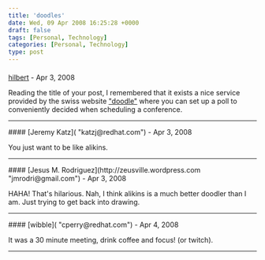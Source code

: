 ```yaml
---
title: 'doodles'
date: Wed, 09 Apr 2008 16:25:28 +0000
draft: false
tags: [Personal, Technology]
categories: [Personal, Technology]
type: post
---
```



#### 
[hilbert](http://unico-lab.blogspot.com/ "antonio.bulgheroni@gmail.com") - <time datetime="2008-04-09 13:15:27">Apr 3, 2008</time>

Reading the title of your post, I remembered that it exists a nice service provided by the swiss website ["doodle"](http://www.doodle.ch) where you can set up a poll to conveniently decided when scheduling a conference.
<hr />
#### 
[Jeremy Katz]( "katzj@redhat.com") - <time datetime="2008-04-09 15:29:34">Apr 3, 2008</time>

You just want to be like alikins.
<hr />
#### 
[Jesus M. Rodriguez](http://zeusville.wordpress.com "jmrodri@gmail.com") - <time datetime="2008-04-09 21:09:03">Apr 3, 2008</time>

HAHA! That's hilarious. Nah, I think alikins is a much better doodler than I am. Just trying to get back into drawing.
<hr />
#### 
[wibble]( "cperry@redhat.com") - <time datetime="2008-04-10 21:43:15">Apr 4, 2008</time>

It was a 30 minute meeting, drink coffee and focus! (or twitch).
<hr />
